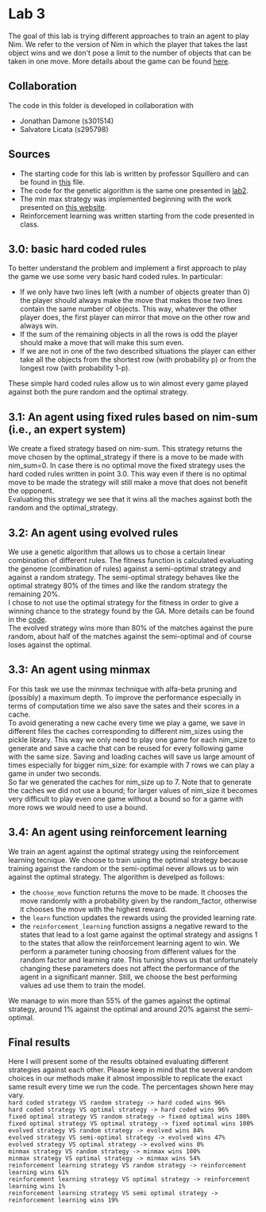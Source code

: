 # Lab 3 
The goal of this lab is trying different approaches to train an agent to play Nim. 
We refer to the version of Nim in which the player that takes the last object wins and we don't pose a limit to the number of objects that can be taken in one move. More details about the game can be found [here](https://en.wikipedia.org/wiki/Nim). 

## Collaboration
The code in this folder is developed in collaboration with  
- Jonathan Damone (s301514)
- Salvatore Licata (s295798)

## Sources
- The starting code for this lab is written by professor Squillero and can be found in [this](https://github.com/squillero/computational-intelligence/blob/master/2022-23/lab3_nim.ipynb) file.
- The code for the genetic algorithm is the same one presented in [lab2](https://github.com/scoleri-mr/computational_intelligence_2022_301841/blob/main/lab2/lab2_set_covering_GA.ipynb).
- The min max strategy was implemented beginning with the work presented on [this website](https://realpython.com/python-minimax-nim/#lose-the-game-of-nim-against-a-python-minimax-player).
- Reinforcement learning was written starting from the code presented in class.
## 3.0: basic hard coded rules
To better understand the problem and implement a first approach to play the game we use some very basic hard coded rules. In particular:
- If we only have two lines left (with a number of objects greater than 0) the player should always make the move that makes those two lines contain the same number of objects. This way, whatever the other player does, the first player can mirror that move on the other row and always win.
- If the sum of the remaining objects in all the rows is odd the player should make a move that will make this sum even.
- If we are not in one of the two described situations the player can either take all the objects from the shortest row (with probability p) or from the longest row (with probability 1-p).  

These simple hard coded rules allow us to win almost every game played against both the pure random and the optimal strategy.

## 3.1: An agent using fixed rules based on nim-sum (i.e., an expert system)
We create a fixed strategy based on nim-sum. This strategy returns the move chosen by the optimal_strategy if there is a move to be made with nim_sum=0.
In case there is no optimal move the fixed strategy uses the hard coded rules written in point 3.0. This way even if there is no optimal move to be made the strategy will still make a move that does not benefit the opponent.  
Evaluating this strategy we see that it wins all the maches against both the random and the optimal_strategy.

## 3.2: An agent using evolved rules
We use a genetic algorithm that allows us to chose a certain linear combination of different rules. The fitness function is calculated evaluating the genome (combination of rules) against a semi-optimal strategy and against a random strategy.
The semi-optimal strategy behaves like the optimal strategy 80% of the times and like the random strategy the remaining 20%.  
I chose to not use the optimal strategy for the fitness in order to give a winning chance to the strategy found by the GA.
More details can be found in the [code](https://github.com/scoleri-mr/computational_intelligence_2022_301841/blob/main/lab3/lab3.ipynb).  
The evolved strategy wins more than 80% of the matches against the pure random, about half of the matches against the semi-optimal and of course loses against the optimal.

## 3.3: An agent using minmax
For this task we use the minmax technique with alfa-beta pruning and (possibly) a maximum depth. To improve the performance especially in terms of computation time we also save the sates and their scores in a cache.  
To avoid generating a new cache every time we play a game, we save in different files the caches corresponding to different nim_sizes using the pickle library. This way we only need to play one game for each nim_size to generate and save a cache that can be reused for every following game with the same size. Saving and loading caches will save us large amount of times especially for bigger nim_size: for example with 7 rows we can play a game in under two seconds.  
So far we generated the caches for nim_size up to 7. Note that to generate the caches we did not use a bound; for larger values of nim_size it becomes very difficult to play even one game without a bound so for a game with more rows we would need to use a bound.

## 3.4: An agent using reinforcement learning
We train an agent against the optimal strategy using the reinforcement learning tecnique. We choose to train using the optimal strategy because training against the random or the semi-optimal never allows us to win against the optimal strategy.
The algorithm is develped as follows:
- the `choose_move` function returns the move to be made. It chooses the move randomly with a probability given by the random_factor, otherwise it chooses the move with the highest reward.
- the `learn` function updates the rewards using the provided learning rate.
- the `reinforcement_learning` function assigns a negative reward to the states that lead to a lost game against the optimal strategy and assigns 1 to the states that allow the reinforcement learning agent to win. 
We perform a parameter tuning choosing from different values for the random factor and learning rate. This tuning shows us that unfortunately changing these parameters does not affect the performance of the agent in a significant manner. Still, we choose the best performing values ad use them to train the model.  

We manage to win more than 55% of the games against the optimal strategy, around 1% against the optimal and around 20% against the semi-optimal.

## Final results
Here I will present some of the results obtained evaluating different strategies against each other. Please keep in mind that the several random choices in our methods make it almost impossible to replicate the exact same result every time we run the code. The percentages shown here may vary.  
`hard coded strategy VS random strategy -> hard coded wins 96%`  
`hard coded strategy VS optimal strategy -> hard coded wins 96%`  
`fixed optimal strategy VS random strategy -> fixed optimal wins 100%`  
`fixed optimal strategy VS optimal strategy -> fixed optimal wins 100%`  
`evolved strategy VS random strategy -> evolved wins 84%`  
`evolved strategy VS semi-optimal strategy -> evolved wins 47%`  
`evolved strategy VS optimal strategy -> evolved wins 0%`  
`minmax strategy VS random strategy -> minmax wins 100%`    
`minmax strategy VS optimal strategy -> minmax wins 54%`  
`reinforcement learning strategy VS random strategy -> reinforcement learning wins 61%`  
`reinforcement learning strategy VS optimal strategy -> reinforcement learning wins 1%`  
`reinforcement learning strategy VS semi optimal strategy -> reinforcement learning wins 19%`
